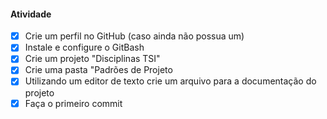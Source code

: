 #### Atividade
- [x] Crie um perfil no GitHub (caso ainda não possua um)<br>
- [x] Instale e configure o GitBash<br>
- [x] Crie um projeto "Disciplinas TSI"<br>
- [x] Crie uma pasta "Padrões de Projeto<br>
- [x] Utilizando um editor de texto crie um arquivo para a documentação do projeto<br>
- [x] Faça o primeiro commit<br>

##
